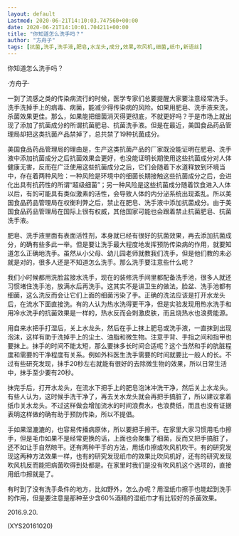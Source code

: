 ```yaml
---
layout: default
Lastmod: 2020-06-21T14:10:03.747560+00:00
date: 2020-06-21T14:10:01.704211+00:00
title: "你知道怎么洗手吗？"
author: "方舟子"
tags: [抗菌,洗手,洗手液,肥皂,水龙头,成分,效果,吹风机,细菌,纸巾,新语丝]
---
```


你知道怎么洗手吗？

·方舟子·

一到了流感之类的传染病流行的时候，医学专家们总要提醒大家要注意经常洗手。洗手洗掉手上的病毒、病菌，能减少得传染病的风险。如果用肥皂、洗手液来洗，杀菌效果更佳。那么，如果能把细菌消灭得更彻底，不就更好吗？于是市场上就出现了添加了抗菌成分的所谓抗菌肥皂、抗菌洗手液。但是在最近，美国食品药品管理局却把这类抗菌产品禁掉了，总共禁了19种抗菌成分。

美国食品药品管理局的理由是，生产这类抗菌产品的厂家既没能证明在肥皂、洗手液中添加抗菌成分之后抗菌效果会更好，也没能证明长期使用这些抗菌成分对人体健康无害，反而在广泛使用这些抗菌成分之后，它们会随着下水道释放到环境当中，存在着两种风险：一种风险是环境中的细菌长期接触这些抗菌成分之后，会进化出具有抗药性的所谓“超级细菌”；另一种风险是这些抗菌成分随着饮食进入人体以后，有的可能具有类似激素的活性，会导致人体的内分泌系统出现紊乱。所以美国食品药品管理局在权衡利弊之后，禁止在肥皂、洗手液中添加抗菌成分。由于美国食品药品管理局在国际上很有权威，其他国家可能也会跟着禁止抗菌肥皂、抗菌洗手液。

肥皂、洗手液里面有表面活性剂，本身就已经有很好的抗菌效果，再去添加抗菌成分，的确有些多此一举。但是要让洗手最大程度地发挥预防传染病的作用，就要知道怎么正确地洗手。虽然从小父母、幼儿园老师就教我们洗手，但是他们教的未必就是对的，很多人还是不知道怎么洗手。那么洗手要注意些什么呢？

我们小时候都用洗脸盆接水洗手，现在的装修洗手间里都配备洗手池，很多人就还习惯堵住洗手池，放满水后再洗手。这其实不是讲卫生的做法。脸盆、洗手池都有细菌，这么洗反而会让它们上面的细菌污染了手。正确的洗法应该是打开水龙头后，在流水下面直接洗。有的人认为热水洗得更干净，但是实验发现用热水洗手和用冷水洗手的抗菌效果是一样的，热水反而会刺激皮肤，而且烧热水也浪费能源。

用自来水把手打湿后，关上水龙头，然后在手上抹上肥皂或洗手液，一直抹到出现泡沫，这样有助于洗掉手上的尘土、油脂和微生物。注意手背、手指之间和指甲也要抹上。抹手的时间不能太短，那么要抹多长时间合适呢？这个当然和手的肮脏程度和需要的干净程度有关系。例如外科医生洗手需要的时间就要比一般人的长。不过有些研究发现，抹手20秒左右就能有很好的去除微生物的效果，所以日常生活中，抹手至少要有20秒。

抹完手后，打开水龙头，在流水下把手上的肥皂泡沫冲洗干净，然后关上水龙头。有些人认为，这时候手洗干净了，再去关水龙头就会再把手搞脏了，所以建议拿着纸巾关水龙头。不过这样做会增加流水的时间浪费水，也浪费纸，而且也没有证据表明这样做的确有助于预防传染，所以不提倡。

手如果湿漉漉的，也容易传播病原体，所以要把手擦干。在家里大家习惯用毛巾擦手，但是毛巾如果不是经常更换的话，上面也会聚集了细菌，反而又把手搞脏了，还不如让手自然晾干。还有两种干手的方法，用纸巾擦或吹风机吹干。有的研究发现这两种方法效果一样，也有的研究发现纸巾的效果比吹风机好，还有的研究发现吹风机反而能把病菌吹得到处都是。在家里时我们是没有吹风机这个选项的，直接用纸巾擦就是了。

有时到了没有洗手条件的地方，比如野外，怎么办呢？用湿纸巾擦手也能起到洗手的作用，但是要注意是那种至少含60%酒精的湿纸巾才有比较好的杀菌效果。

2016.9.20.

(XYS20161020)

